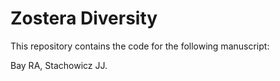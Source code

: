 # Zostera Diversity

This repository contains the code for the following manuscript:

Bay RA, Stachowicz JJ. 

